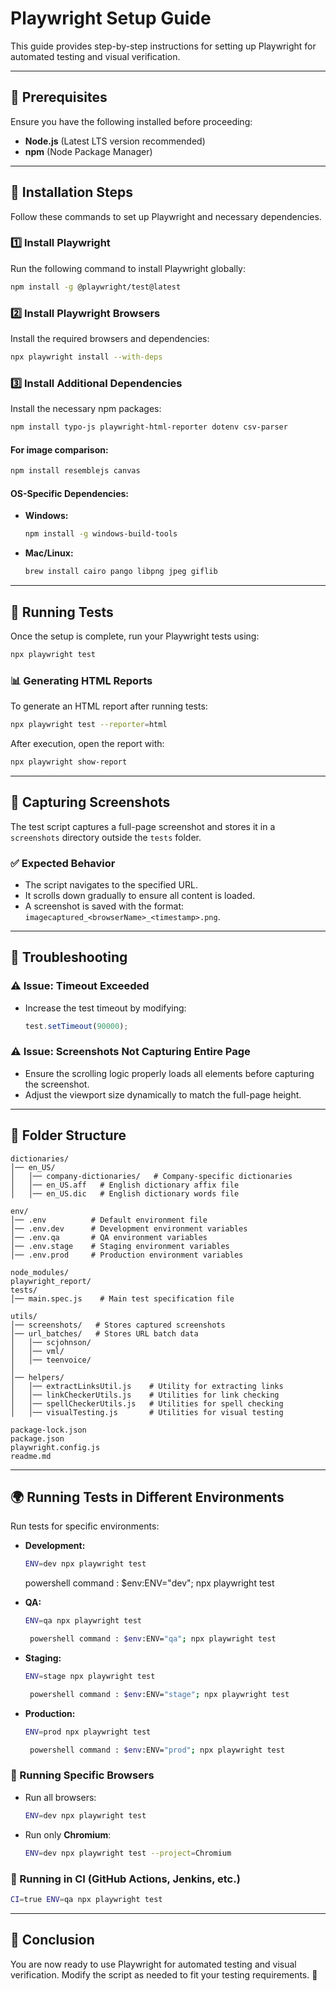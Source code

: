 # Playwright Setup Guide

This guide provides step-by-step instructions for setting up Playwright for automated testing and visual verification.

---

## 📌 Prerequisites
Ensure you have the following installed before proceeding:
- **Node.js** (Latest LTS version recommended)
- **npm** (Node Package Manager)

---

## 🔧 Installation Steps
Follow these commands to set up Playwright and necessary dependencies.

### 1️⃣ Install Playwright
Run the following command to install Playwright globally:
```sh
npm install -g @playwright/test@latest
```

### 2️⃣ Install Playwright Browsers
Install the required browsers and dependencies:
```sh
npx playwright install --with-deps
```

### 3️⃣ Install Additional Dependencies
Install the necessary npm packages:
```sh
npm install typo-js playwright-html-reporter dotenv csv-parser
```
#### For image comparison:
```sh
npm install resemblejs canvas

```
#### OS-Specific Dependencies:
- **Windows:**
  ```sh
  npm install -g windows-build-tools
  ```
- **Mac/Linux:**
  ```sh
  brew install cairo pango libpng jpeg giflib
  ```

---

## 🚀 Running Tests
Once the setup is complete, run your Playwright tests using:
```sh
npx playwright test
```

### 📊 Generating HTML Reports
To generate an HTML report after running tests:
```sh
npx playwright test --reporter=html
```
After execution, open the report with:
```sh
npx playwright show-report
```

---

## 📸 Capturing Screenshots
The test script captures a full-page screenshot and stores it in a `screenshots` directory outside the `tests` folder.

### ✅ Expected Behavior
- The script navigates to the specified URL.
- It scrolls down gradually to ensure all content is loaded.
- A screenshot is saved with the format: `imagecaptured_<browserName>_<timestamp>.png`.

---

## 🔧 Troubleshooting
### ⚠️ Issue: Timeout Exceeded
- Increase the test timeout by modifying:
  ```js
  test.setTimeout(90000);
  ```

### ⚠️ Issue: Screenshots Not Capturing Entire Page
- Ensure the scrolling logic properly loads all elements before capturing the screenshot.
- Adjust the viewport size dynamically to match the full-page height.

---

## 📂 Folder Structure
```
dictionaries/
│── en_US/
│   │── company-dictionaries/   # Company-specific dictionaries
│   │── en_US.aff   # English dictionary affix file
│   │── en_US.dic   # English dictionary words file

env/
│── .env          # Default environment file
│── .env.dev      # Development environment variables
│── .env.qa       # QA environment variables
│── .env.stage    # Staging environment variables
│── .env.prod     # Production environment variables

node_modules/
playwright_report/
tests/
│── main.spec.js    # Main test specification file

utils/
│── screenshots/   # Stores captured screenshots
│── url_batches/   # Stores URL batch data
│   │── scjohnson/
│   │── vml/
│   │── teenvoice/
│
│── helpers/
│   │── extractLinksUtil.js    # Utility for extracting links
│   │── linkCheckerUtils.js    # Utilities for link checking
│   │── spellCheckerUtils.js   # Utilities for spell checking
│   │── visualTesting.js       # Utilities for visual testing

package-lock.json
package.json
playwright.config.js
readme.md
```

---

## 🌍 Running Tests in Different Environments
Run tests for specific environments:

- **Development:**
  ```sh
  ENV=dev npx playwright test
  ```
  powershell command : $env:ENV="dev"; npx playwright test

- **QA:**
  ```sh
  ENV=qa npx playwright test

   powershell command : $env:ENV="qa"; npx playwright test

  ```
- **Staging:**
  ```sh
  ENV=stage npx playwright test

   powershell command : $env:ENV="stage"; npx playwright test

  ```
- **Production:**
  ```sh
  ENV=prod npx playwright test

   powershell command : $env:ENV="prod"; npx playwright test

  ```

### 🔹 Running Specific Browsers
- Run all browsers:
  ```sh
  ENV=dev npx playwright test
  ```
- Run only **Chromium**:
  ```sh
  ENV=dev npx playwright test --project=Chromium
  ```

### 🔹 Running in CI (GitHub Actions, Jenkins, etc.)
```sh
CI=true ENV=qa npx playwright test
```

---

## 🎯 Conclusion
You are now ready to use Playwright for automated testing and visual verification. Modify the script as needed to fit your testing requirements. 🚀
